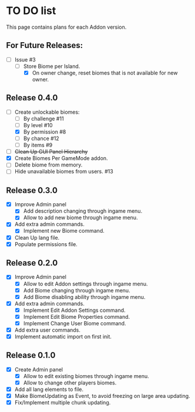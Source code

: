 # TO DO list
This page contains plans for each Addon version.

## For Future Releases:
- [ ] Issue #3
	- [ ] Store Biome per Island.
		- [x] On owner change, reset biomes that is not available for new owner.

## Release 0.4.0
- [ ] Create unlockable biomes:
	- [ ] By challenge #11
	- [ ] By level #10
	- [x] By permission #8
	- [ ] By chance #12
	- [ ] By items #9
- [ ] ~~Clean Up GUI Panel Hierarchy~~
- [x] Create Biomes Per GameMode addon.
- [ ] Delete biome from memory.
- [ ] Hide unavailable biomes from users. #13

## Release 0.3.0
- [x] Improve Admin panel
	- [x] Add description changing through ingame menu.
	- [x] Allow to add new biome through ingame menu.
- [x] Add extra admin commands.
	- [x] Implement new Biome command.
- [x] Clean Up lang file.
- [x] Populate permissions file.

## Release 0.2.0
- [x] Improve Admin panel
	- [x] Allow to edit Addon settings through ingame menu.
	- [x] Add Biome changing through ingame menu.
	- [x] Add Biome disabling ability through ingame menu.
- [x] Add extra admin commands.
	- [x] Implement Edit Addon Settings command.
	- [x] Implement Edit Biome Properties command.
	- [x] Implement Change User Biome command.
- [x] Add extra user commands.
- [x] Implement automatic import on first init.

## Release 0.1.0
- [x] Create Admin panel
	- [x] Allow to edit existing biomes through ingame menu.
	- [x] Allow to change other players biomes.
- [x] Add all lang elements to file.
- [x] Make BiomeUpdating as Event, to avoid freezing on large area updating.
- [x] Fix/Implement multiple chunk updating.
